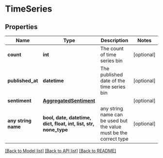 # TimeSeries


## Properties
Name | Type | Description | Notes
------------ | ------------- | ------------- | -------------
**count** | **int** | The count of time series bin | [optional] 
**published_at** | **datetime** | The published date of the time series bin | [optional] 
**sentiment** | [**AggregatedSentiment**](AggregatedSentiment.md) |  | [optional] 
**any string name** | **bool, date, datetime, dict, float, int, list, str, none_type** | any string name can be used but the value must be the correct type | [optional]

[[Back to Model list]](../README.md#documentation-for-models) [[Back to API list]](../README.md#documentation-for-api-endpoints) [[Back to README]](../README.md)


